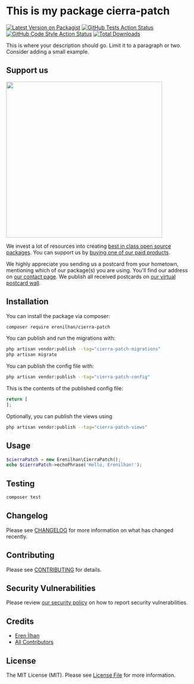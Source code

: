 # This is my package cierra-patch

[![Latest Version on Packagist](https://img.shields.io/packagist/v/erenilhan/cierra-patch.svg?style=flat-square)](https://packagist.org/packages/erenilhan/cierra-patch)
[![GitHub Tests Action Status](https://img.shields.io/github/actions/workflow/status/erenilhan/cierra-patch/run-tests.yml?branch=main&label=tests&style=flat-square)](https://github.com/erenilhan/cierra-patch/actions?query=workflow%3Arun-tests+branch%3Amain)
[![GitHub Code Style Action Status](https://img.shields.io/github/actions/workflow/status/erenilhan/cierra-patch/fix-php-code-style-issues.yml?branch=main&label=code%20style&style=flat-square)](https://github.com/erenilhan/cierra-patch/actions?query=workflow%3A"Fix+PHP+code+style+issues"+branch%3Amain)
[![Total Downloads](https://img.shields.io/packagist/dt/erenilhan/cierra-patch.svg?style=flat-square)](https://packagist.org/packages/erenilhan/cierra-patch)

This is where your description should go. Limit it to a paragraph or two. Consider adding a small example.

## Support us

[<img src="https://github-ads.s3.eu-central-1.amazonaws.com/cierra-patch.jpg?t=1" width="419px" />](https://spatie.be/github-ad-click/cierra-patch)

We invest a lot of resources into creating [best in class open source packages](https://spatie.be/open-source). You can support us by [buying one of our paid products](https://spatie.be/open-source/support-us).

We highly appreciate you sending us a postcard from your hometown, mentioning which of our package(s) you are using. You'll find our address on [our contact page](https://spatie.be/about-us). We publish all received postcards on [our virtual postcard wall](https://spatie.be/open-source/postcards).

## Installation

You can install the package via composer:

```bash
composer require erenilhan/cierra-patch
```

You can publish and run the migrations with:

```bash
php artisan vendor:publish --tag="cierra-patch-migrations"
php artisan migrate
```

You can publish the config file with:

```bash
php artisan vendor:publish --tag="cierra-patch-config"
```

This is the contents of the published config file:

```php
return [
];
```

Optionally, you can publish the views using

```bash
php artisan vendor:publish --tag="cierra-patch-views"
```

## Usage

```php
$cierraPatch = new Erenilhan\CierraPatch();
echo $cierraPatch->echoPhrase('Hello, Erenilhan!');
```

## Testing

```bash
composer test
```

## Changelog

Please see [CHANGELOG](CHANGELOG.md) for more information on what has changed recently.

## Contributing

Please see [CONTRIBUTING](CONTRIBUTING.md) for details.

## Security Vulnerabilities

Please review [our security policy](../../security/policy) on how to report security vulnerabilities.

## Credits

- [Eren İlhan](https://github.com/erenilhan)
- [All Contributors](../../contributors)

## License

The MIT License (MIT). Please see [License File](LICENSE.md) for more information.
